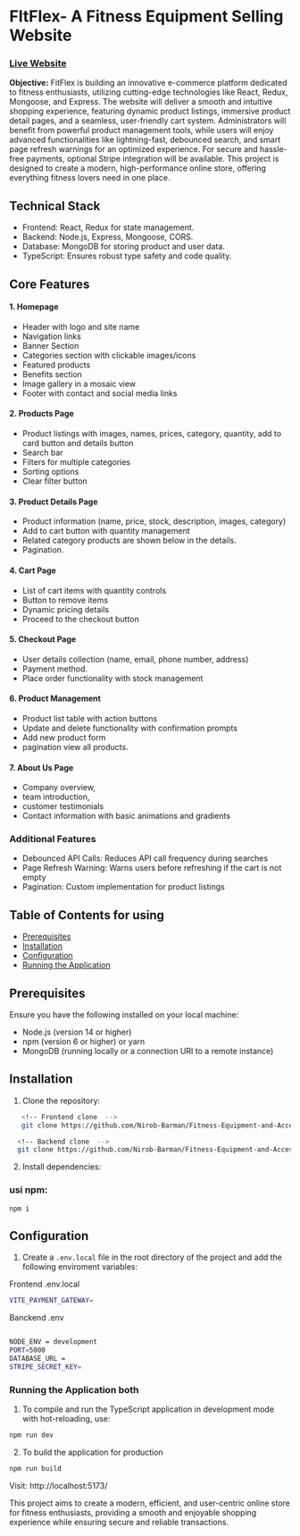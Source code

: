 # FltFlex- A Fitness Equipment Selling Website
###   [Live Website]()

**Objective:**  FitFlex is building an innovative e-commerce platform dedicated to fitness enthusiasts, utilizing cutting-edge technologies like React, Redux, Mongoose, and Express. The website will deliver a smooth and intuitive shopping experience, featuring dynamic product listings, immersive product detail pages, and a seamless, user-friendly cart system. Administrators will benefit from powerful product management tools, while users will enjoy advanced functionalities like lightning-fast, debounced search, and smart page refresh warnings for an optimized experience. For secure and hassle-free payments, optional Stripe integration will be available. This project is designed to create a modern, high-performance online store, offering everything fitness lovers need in one place.

## Technical Stack
- Frontend: React, Redux for state management.
- Backend: Node.js, Express, Mongoose, CORS.
- Database: MongoDB for storing product and user data.
- TypeScript: Ensures robust type safety and code quality.

## Core Features
#### 1. Homepage
- Header with logo and site name
- Navigation links
- Banner Section
- Categories section with clickable images/icons
- Featured products
- Benefits section
- Image gallery in a mosaic view
- Footer with contact and social media links

#### 2. Products Page

- Product listings with images, names, prices, category, quantity, add to card button and details button
- Search bar
- Filters for multiple categories
- Sorting options
- Clear filter button

#### 3. Product Details Page

- Product information (name, price, stock, description, images, category)
- Add to cart button with quantity management
- Related category products are shown below in the details.
- Pagination. 

#### 4. Cart Page
- List of cart items with quantity controls
- Button to remove items
- Dynamic pricing details
- Proceed to the checkout button

#### 5. Checkout Page

- User details collection (name, email, phone number, address)
- Payment method.
- Place order functionality with stock management

#### 6. Product Management
- Product list table with action buttons
- Update and delete functionality with confirmation prompts
- Add new product form
- pagination view all products.

#### 7. About Us Page
- Company overview, 
- team introduction,
- customer testimonials
- Contact information with basic animations and gradients


### Additional Features
- Debounced API Calls: Reduces API call frequency during searches
- Page Refresh Warning: Warns users before refreshing if the cart is not empty
- Pagination: Custom implementation for product listings


## Table of Contents for using

- [Prerequisites](#prerequisites)
- [Installation](#installation)
- [Configuration](#configuration)
- [Running the Application](#running-the-application)


## Prerequisites

Ensure you have the following installed on your local machine:

- Node.js (version 14 or higher)
- npm (version 6 or higher) or yarn
- MongoDB (running locally or a connection URI to a remote instance)

## Installation

1. Clone the repository:

```bash
   <!-- Frontend clone  -->
   git clone https://github.com/Nirob-Barman/Fitness-Equipment-and-Accessories/tree/main/Fitness-Equipment-and-Accessories-Client
```

 ```bash
   <!-- Backend clone  -->
   git clone https://github.com/Nirob-Barman/Fitness-Equipment-and-Accessories/tree/main/Fitness-Equipment-and-Accessories-Server
```


2. Install dependencies:

### usi npm:

```tsc
npm i
```

## Configuration

1. Create a `.env.local` file in the root directory of the project and add the following enviroment variables:


Frontend .env.local
```bash
VITE_PAYMENT_GATEWAY=
```

Banckend .env
```bash

NODE_ENV = development
PORT=5000
DATABASE_URL = 
STRIPE_SECRET_KEY=
```

### Running the Application both

1. To compile and run the TypeScript application in development mode with hot-reloading, use:

```bash
npm run dev
```

2. To build the application for production

```bash
npm run build
```

Visit: http://localhost:5173/

This project aims to create a modern, efficient, and user-centric online store for fitness enthusiasts, providing a smooth and enjoyable shopping experience while ensuring secure and reliable transactions.
